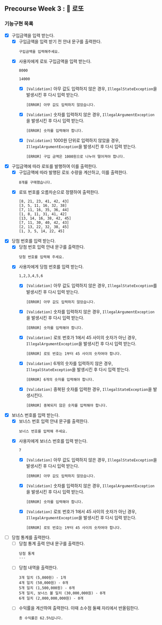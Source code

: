 ## Precourse Week 3 : 🎫 로또
### 기능구현 목록
- [x] 구입금액을 입력 받는다.
    - [x] 구입금액을 입력 받기 전 안내 문구를 출력한다.
      ```
      구입금액을 입력해주세요.
      ```
    - [x] 사용자에게 로또 구입금액을 입력 받는다.
      ```
      8000
      ```
      ```
      14000
      ```
        - [x] `[Validation]` 아무 값도 입력하지 않은 경우, `IllegalStateException`을 발생시킨 후 다시 입력 받는다.
          ```
          [ERROR] 아무 값도 입력하지 않았습니다.
          ```
        - [x] `[Validation]` 숫자를 입력하지 않은 경우, `IllegalArgumentException`을 발생시킨 후 다시 입력 받는다.
          ```
          [ERROR] 숫자를 입력해야 합니다.
          ```
        - [x] `[Validation]` 1000원 단위로 입력하지 않았을 경우, `IllegalArgumentException`을 발생시킨 후 다시 입력 받는다.
          ```
          [ERROR] 구입 금액은 1000원으로 나누어 떨어져야 합니다.
          ```
- [x] 구입금액에 따라 로또를 발행하여 이를 출력한다.
    - [x] 구입금액에 따라 발행된 로또 수량을 계산하고, 이를 출력한다.
      ```
      8개를 구매했습니다.
      ```
    - [x] 로또 번호를 오름차순으로 정렬하여 출력한다.
      ```
      [8, 21, 23, 41, 42, 43]
      [3, 5, 11, 16, 32, 38]
      [7, 11, 16, 35, 36, 44]
      [1, 8, 11, 31, 41, 42]
      [13, 14, 16, 38, 42, 45]
      [7, 11, 30, 40, 42, 43]
      [2, 13, 22, 32, 38, 45]
      [1, 3, 5, 14, 22, 45]
      ```
- [x] 당첨 번호를 입력 받는다.
    - [x] 당첨 번호 입력 안내 문구를 출력한다.
      ```
      당첨 번호를 입력해 주세요.
      ```
    - [x] 사용자에게 당첨 번호를 입력 받는다.
      ```
      1,2,3,4,5,6
      ```
        - [x] `[Validation]` 아무 값도 입력하지 않은 경우, `IllegalStateException`를 발생시킨 후 다시 입력 받는다.
          ```
          [ERROR] 아무 값도 입력하지 않았습니다.
          ```
        - [x] `[Validation]` 숫자를 입력하지 않은 경우, `IllegalArgumentException`을 발생시킨 후 다시 입력 받는다.
          ```
          [ERROR] 숫자를 입력해야 합니다.
          ```
        - [x] `[Validation]` 로또 번호가 1에서 45 사이의 숫자가 아닌 경우, `IllegalArgumentException`을 발생시킨 후 다시 입력 받는다.
          ```
          [ERROR] 로또 번호는 1부터 45 사이의 숫자여야 합니다.
          ```
        - [x] `[Validation]` 6개의 숫자를 입력하지 않은 경우, `IllegalStateException`을 발생시킨 후 다시 입력 받는다.
          ```
          [ERROR] 6개의 숫자를 입력해야 합니다.
          ```
        - [x] `[Validation]` 중복된 숫자를 입력한 경우, `IllegalStateException`을 발생시킨다.
          ```
          [ERROR] 중복되지 않은 숫자를 입력해야 합니다.
          ```
- [x] 보너스 번호를 입력 받는다.
    - [x] 보너스 번호 입력 안내 문구를 출력한다.
      ```
      보너스 번호를 입력해 주세요.
      ```
    - [x] 사용자에게 보너스 번호를 입력 받는다.
      ```
      7
      ```
        - [x] `[Validation]` 아무 값도 입력하지 않은 경우, `IllegalStateException`을 발생시킨 후 다시 입력 받는다.
          ```
          [ERROR] 아무 값도 입력하지 않았습니다.
          ```
        - [x] `[Validation]` 숫자를 입력하지 않은 경우, `IllegalArgumentException`을 발생시킨 후 다시 입력 받는다.
          ```
          [ERROR] 숫자를 입력해야 합니다.
          ```
        - [x] `[Validation]` 로또 번호가 1에서 45 사이의 숫자가 아닌 경우, `IllegalArgumentException`을 발생시킨 후 다시 입력 받는다.
          ```
          [ERROR] 로또 번호는 1부터 45 사이의 숫자여야 합니다.
          ```
- [ ] 당첨 통계를 출력한다.
    - [ ] 당첨 통계 출력 안내 문구를 출력한다.
      ```
      당첨 통계
      ---
      ```
    - [ ] 당첨 내역을 출력한다.
      ```
      3개 일치 (5,000원) - 1개
      4개 일치 (50,000원) - 0개
      5개 일치 (1,500,000원) - 0개
      5개 일치, 보너스 볼 일치 (30,000,000원) - 0개
      6개 일치 (2,000,000,000원) - 0개
      ```
    - [ ] 수익률을 계산하여 출력한다. 이때 소수점 둘째 자리에서 반올림한다.
      ```
      총 수익률은 62.5%입니다.
      ```